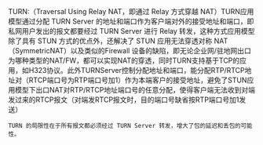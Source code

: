 TURN:（Traversal Using Relay NAT，即通过 Relay 方式穿越 NAT）TURN应用模型通过分配 TURN Server 的地址和端口作为客户端对外的接受地址和端口，即私网用户发出的报文都要经过 TURN Server 进行 Relay 转发，这种方式应用模型除了具有 STUN 方式的优点外，还解决了 STUN 应用无法穿透对称 NAT（SymmetricNAT）以及类似的Firewall 设备的缺陷，即无论企业网/驻地网出口为哪种类型的NAT/FW，都可以实现NAT的穿透，同时TURN支持基于TCP的应用，如H323协议。此外TURNServer控制分配地址和端口，能分配RTP/RTCP地址对（RTCP端口号为RTP端口号加1）作为本端客户的接受地址，避免了STUN应用模型下出口NAT对RTP/RTCP地址端口号的任意分配，使得客户端无法收到对端发过来的RTCP报文（对端发RTCP报文时，目的端口号缺省按RTP端口号加1发送）

    TURN 的局限性在于所有报文都必须经过 TURN Server 转发，增大了包的延迟和丢包的可能性。